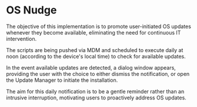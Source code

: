 # OS Nudge

The objective of this implementation is to promote user-initiated OS updates whenever they become available, eliminating the need for continuous IT intervention.

The scripts are being pushed via MDM and scheduled to execute daily at noon (according to the device's local time) to check for available updates.

In the event available updates are detected, a dialog window appears, providing the user with the choice to either dismiss the notification, or open the Update Manager to initiate the installation.

The aim for this daily notification is to be a gentle reminder rather than an intrusive interruption, motivating users to proactively address OS updates.


